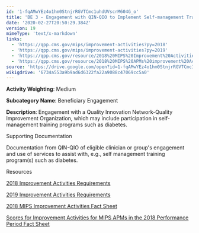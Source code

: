 ```yaml
---
id: '1-fqAMwYEz4o1hm0StnjrRGVTCmc1uhdUVscrM604G_o'
title: 'BE 3 - Engagement with QIN-QIO to Implement Self-management Training Programs'
date: '2020-02-27T20:50:29.384Z'
version: 19
mimeType: 'text/x-markdown'
links:
  - 'https://qpp.cms.gov/mips/improvement-activities?py=2018'
  - 'https://qpp.cms.gov/mips/improvement-activities?py=2019'
  - 'https://qpp.cms.gov/resource/2018%20MIPS%20Improvement%20Activities%20Fact%20Sheet'
  - 'https://qpp.cms.gov/resource/2018%20MIPS%20APMs%20improvement%20Activities%20scores%20fact%20sheet'
source: 'https://drive.google.com/open?id=1-fqAMwYEz4o1hm0StnjrRGVTCmc1uhdUVscrM604G_o'
wikigdrive: '6734a553a9b9ad6d6322fa22a9088c47069cc5a0'
---
```

**Activity Weighting**: Medium

**Subcategory Name**: Beneficiary Engagement

**Description**: Engagement with a Quality Innovation Network-Quality Improvement Organization, which may include participation in self-management training programs such as diabetes.

Supporting Documentation

Documentation from QIN-QIO of eligible clinician or group's engagement and use of services to assist with, e.g., self management training program(s) such as diabetes.

Resources

[2018 Improvement Activities Requirements](https://qpp.cms.gov/mips/improvement-activities?py=2018)

[2019 Improvement Activities Requirements](https://qpp.cms.gov/mips/improvement-activities?py=2019)

[2018 MIPS Improvement Activities Fact Sheet](https://qpp.cms.gov/resource/2018%20MIPS%20Improvement%20Activities%20Fact%20Sheet)

[Scores for Improvement Activities for MIPS APMs in the 2018 Performance Period Fact Sheet](https://qpp.cms.gov/resource/2018%20MIPS%20APMs%20improvement%20Activities%20scores%20fact%20sheet)
